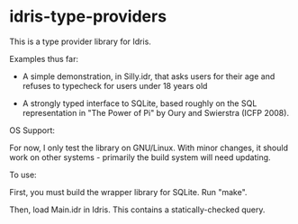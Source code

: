idris-type-providers
====================

This is a type provider library for Idris.

Examples thus far:

 * A simple demonstration, in Silly.idr, that asks users for their age and
   refuses to typecheck for users under 18 years old

 * A strongly typed interface to SQLite, based roughly on the SQL
   representation in "The Power of Pi" by Oury and Swierstra (ICFP 2008).

OS Support:

For now, I only test the library on GNU/Linux. With minor changes, it should
work on other systems - primarily the build system will need updating.


To use:

First, you must build the wrapper library for SQLite.  Run "make".

Then, load Main.idr in Idris. This contains a statically-checked query.
